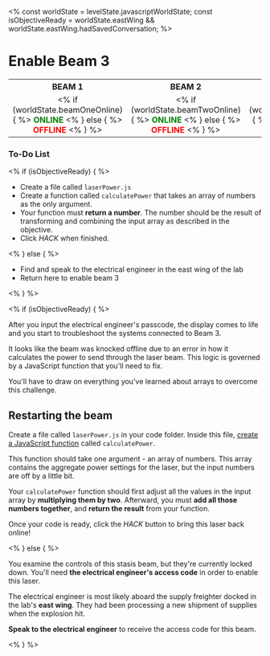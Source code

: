 <%
const worldState = levelState.javascriptWorldState;
const isObjectiveReady = worldState.eastWing && 
  worldState.eastWing.hadSavedConversation;
%>


# Enable Beam 3

<style>
table.lasers {
  margin-top: 10px;
}
table.lasers th, table.lasers td {
  text-align: center !important;
}
table.lasers td span {
  font-weight: bold;
}
table.lasers td span.on {
  color: green;
}
table.lasers td span.off {
  color: red;
}
</style>

<table class="lasers">
  <tr>
    <th>BEAM 1</th>
    <th>BEAM 2</th>
    <th>BEAM 3</th>
    <th>BEAM 4</th>
  </tr>
  <tr>
    <td>
      <% if (worldState.beamOneOnline) { %>
        <span class="on">ONLINE</span>
      <% } else { %>
        <span class="off">OFFLINE</span>
      <% } %>
    </td>
    <td>
      <% if (worldState.beamTwoOnline) { %>
        <span class="on">ONLINE</span>
      <% } else { %>
        <span class="off">OFFLINE</span>
      <% } %>
    </td>
    <td>
      <% if (worldState.beamThreeOnline) { %>
        <span class="on">ONLINE</span>
      <% } else { %>
        <span class="off">OFFLINE</span>
      <% } %>
    </td>
    <td>
      <% if (worldState.beamFourOnline) { %>
        <span class="on">ONLINE</span>
      <% } else { %>
        <span class="off">OFFLINE</span>
      <% } %>
    </td>
  </tr>
</table>

<div class="aside">
<h3>To-Do List</h3>
<% 
if (isObjectiveReady) {
%>
<ul>
  <li>Create a file called <code>laserPower.js</code></li>
  <li>Create a function called <code>calculatePower</code> that takes an array of numbers as the only argument.</li>
  <li>Your function must <b>return a number</b>. The number should be the result of transforming and combining the input array as described in the objective.</li>
  <li>Click <em>HACK</em> when finished.</li>
</ul>
<% } else { %>
<ul>
  <li>Find and speak to the electrical engineer in the east wing of the lab</li>
  <li>Return here to enable beam 3</li>
</ul>
<% } %>
</div>

<% if (isObjectiveReady) { %>

After you input the electrical engineer's passcode, the display comes to life and you start to troubleshoot the systems connected to Beam 3.

It looks like the beam was knocked offline due to an error in how it calculates the power to send through the laser beam. This logic is governed by a JavaScript function that you'll need to fix.

You'll have to draw on everything you've learned about arrays to overcome this challenge.

## Restarting the beam

Create a file called `laserPower.js` in your code folder. Inside this file, [create a JavaScript function](https://developer.mozilla.org/en-US/docs/Web/JavaScript/Guide/Functions) called `calculatePower`.

This function should take one argument - an array of numbers. This array contains the aggregate power settings for the laser, but the input numbers are off by a little bit.  

Your `calculatePower` function should first adjust all the values in the input array by **multiplying them by two**. Afterward, you must **add all those numbers together**, and **return the result** from your function.

Once your code is ready, click the *HACK* button to bring this laser back online!

<% } else { %>

You examine the controls of this stasis beam, but they're currently locked down. You'll need **the electrical engineer's access code** in order to enable this laser.

The electrical engineer is most likely aboard the supply freighter docked in the lab's **east wing**. They had been processing a new shipment of supplies when the explosion hit.

**Speak to the electrical engineer** to receive the access code for this beam.

<% } %>
